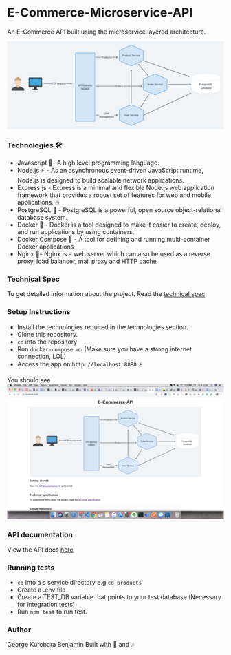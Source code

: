 # E-Commerce-Microservice-API
An E-Commerce API built using the microservice layered architecture.

![API Architecture](images/architecture.png)

### Technologies 🛠
- Javascript 🦂- A high level programming language.
- Node.js :zap: - As an asynchronous event-driven JavaScript runtime, Node.js is designed to build scalable network applications.
- Express.js - Express is a minimal and flexible Node.js web application framework that provides a robust set of features for web and mobile applications. :fire:
- PostgreSQL :elephant: - PostgreSQL is a powerful, open source object-relational database system.
- Docker 🐳 - Docker is a tool designed to make it easier to create, deploy, and run applications by using containers.
- Docker Compose 🐙 - A tool for defining and running multi-container Docker applications
- Nginx 🚀- Nginx is a web server which can also be used as a reverse proxy, load balancer, mail proxy and HTTP cache


### Technical Spec
To get detailed information about the project. Read the [technical spec](https://docs.google.com/document/d/1t7YJjE6XvJiSVJBB21uKI7QaO5-j2KCg1DeLgAICtDA/edit?usp=sharing)

### Setup Instructions
- Install the technologies required in the technologies section.
- Clone this repository.
- `cd` into the repository
- Run `docker-compose up` (Make sure you have a strong internet connection, LOL)
- Access the app on `http://localhost:8080` :zap: 

You should see
![App](images/app.png)

### API documentation
View the API docs [here](https://documenter.getpostman.com/view/5935573/Szmk1bGQ)

### Running tests
- `cd` into a s service directory e.g `cd products`
- Create a .env file
- Create a TEST_DB variable that points to your test database (Necessary for integration tests)
- Run `npm test` to run test.

### Author 
George Kurobara Benjamin
Built with 🍹 and 🎶
